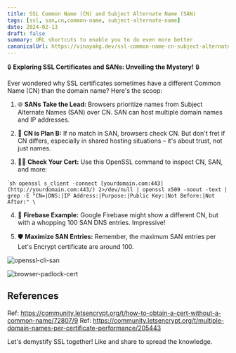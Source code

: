 ```yaml
---
title: SSL Common Name (CN) and Subject Alternate Name (SAN)
tags: [ssl, san,cn,common-name, subject-alternate-name]
date: 2024-02-13
draft: false
summary: URL shortcuts to enable you to do even more better
canonicalUrl: https://vinayakg.dev/ssl-common-name-cn-subject-alternate-name-san-mystery
---
```


🔒 **Exploring SSL Certificates and SANs: Unveiling the Mystery!** 🔒

Ever wondered why SSL certificates sometimes have a different Common Name (CN) than the domain name? Here's the scoop:

1. 🌐 **SANs Take the Lead:** Browsers prioritize names from Subject Alternate Names (SAN) over CN. SAN can host multiple domain names and IP addresses.

2. 🚀 **CN is Plan B:** If no match in SAN, browsers check CN. But don't fret if CN differs, especially in shared hosting situations – it's about trust, not just names.

3. 🕵️‍♂️ **Check Your Cert:** Use this OpenSSL command to inspect CN, SAN, and more:

\``sh openssl s_client -connect [yourdomain.com:443](http://yourdomain.com:443/) 2>/dev/null | openssl x509 -noout -text | grep -E "CN=|DNS:|IP Address:|Purpose:|Public Key:|Not Before:|Not After:" \`

4. 🌟 **Firebase Example:** Google Firebase might show a different CN, but with a whopping 100 SAN DNS entries. Impressive!

5. 🛡️ **Maximize SAN Entries:** Remember, the maximum SAN entries per Let's Encrypt certificate are around 100.



![openssl-cli-san](../static/images/ssl-cn-san-1706214791424.jpeg)

![browser-padlock-cert	](../static/images/ssl-cn-san-1706214789234.jpeg)



## References

Ref: https://community.letsencrypt.org/t/how-to-obtain-a-cert-without-a-common-name/72807/9
Ref: https://community.letsencrypt.org/t/multiple-domain-names-per-certificate-performance/205443

Let's demystify SSL together! Like and share to spread the knowledge.
